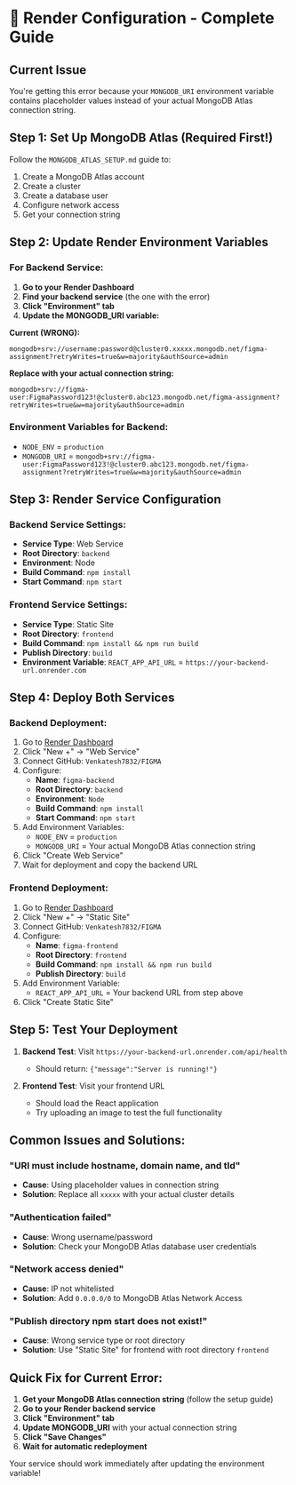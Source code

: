 # 🚀 Render Configuration - Complete Guide

## Current Issue
You're getting this error because your `MONGODB_URI` environment variable contains placeholder values instead of your actual MongoDB Atlas connection string.

## Step 1: Set Up MongoDB Atlas (Required First!)

Follow the `MONGODB_ATLAS_SETUP.md` guide to:
1. Create a MongoDB Atlas account
2. Create a cluster
3. Create a database user
4. Configure network access
5. Get your connection string

## Step 2: Update Render Environment Variables

### For Backend Service:

1. **Go to your Render Dashboard**
2. **Find your backend service** (the one with the error)
3. **Click "Environment" tab**
4. **Update the MONGODB_URI variable:**

**Current (WRONG):**
```
mongodb+srv://username:password@cluster0.xxxxx.mongodb.net/figma-assignment?retryWrites=true&w=majority&authSource=admin
```

**Replace with your actual connection string:**
```
mongodb+srv://figma-user:FigmaPassword123!@cluster0.abc123.mongodb.net/figma-assignment?retryWrites=true&w=majority&authSource=admin
```

### Environment Variables for Backend:
- `NODE_ENV` = `production`
- `MONGODB_URI` = `mongodb+srv://figma-user:FigmaPassword123!@cluster0.abc123.mongodb.net/figma-assignment?retryWrites=true&w=majority&authSource=admin`

## Step 3: Render Service Configuration

### Backend Service Settings:
- **Service Type**: Web Service
- **Root Directory**: `backend`
- **Environment**: Node
- **Build Command**: `npm install`
- **Start Command**: `npm start`

### Frontend Service Settings:
- **Service Type**: Static Site
- **Root Directory**: `frontend`
- **Build Command**: `npm install && npm run build`
- **Publish Directory**: `build`
- **Environment Variable**: `REACT_APP_API_URL` = `https://your-backend-url.onrender.com`

## Step 4: Deploy Both Services

### Backend Deployment:
1. Go to [Render Dashboard](https://dashboard.render.com)
2. Click "New +" → "Web Service"
3. Connect GitHub: `Venkatesh7832/FIGMA`
4. Configure:
   - **Name**: `figma-backend`
   - **Root Directory**: `backend`
   - **Environment**: `Node`
   - **Build Command**: `npm install`
   - **Start Command**: `npm start`
5. Add Environment Variables:
   - `NODE_ENV` = `production`
   - `MONGODB_URI` = Your actual MongoDB Atlas connection string
6. Click "Create Web Service"
7. Wait for deployment and copy the backend URL

### Frontend Deployment:
1. Go to [Render Dashboard](https://dashboard.render.com)
2. Click "New +" → "Static Site"
3. Connect GitHub: `Venkatesh7832/FIGMA`
4. Configure:
   - **Name**: `figma-frontend`
   - **Root Directory**: `frontend`
   - **Build Command**: `npm install && npm run build`
   - **Publish Directory**: `build`
5. Add Environment Variable:
   - `REACT_APP_API_URL` = Your backend URL from step above
6. Click "Create Static Site"

## Step 5: Test Your Deployment

1. **Backend Test**: Visit `https://your-backend-url.onrender.com/api/health`
   - Should return: `{"message":"Server is running!"}`

2. **Frontend Test**: Visit your frontend URL
   - Should load the React application
   - Try uploading an image to test the full functionality

## Common Issues and Solutions:

### "URI must include hostname, domain name, and tld"
- **Cause**: Using placeholder values in connection string
- **Solution**: Replace all `xxxxx` with your actual cluster details

### "Authentication failed"
- **Cause**: Wrong username/password
- **Solution**: Check your MongoDB Atlas database user credentials

### "Network access denied"
- **Cause**: IP not whitelisted
- **Solution**: Add `0.0.0.0/0` to MongoDB Atlas Network Access

### "Publish directory npm start does not exist!"
- **Cause**: Wrong service type or root directory
- **Solution**: Use "Static Site" for frontend with root directory `frontend`

## Quick Fix for Current Error:

1. **Get your MongoDB Atlas connection string** (follow the setup guide)
2. **Go to your Render backend service**
3. **Click "Environment" tab**
4. **Update MONGODB_URI** with your actual connection string
5. **Click "Save Changes"**
6. **Wait for automatic redeployment**

Your service should work immediately after updating the environment variable!
